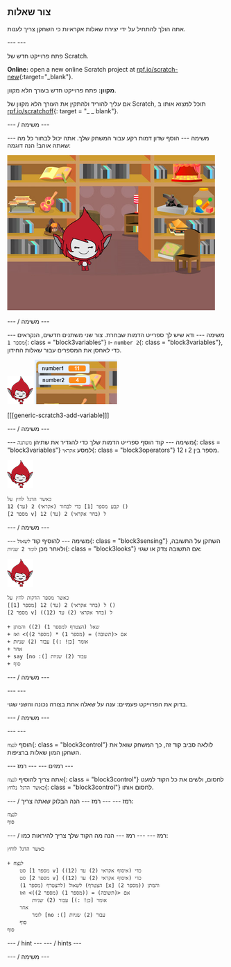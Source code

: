 ## צור שאלות

אתה הולך להתחיל על ידי יצירת שאלות אקראיות כי השחקן צריך לענות.

\--- \---

פתח פרוייקט חדש של Scratch.

**Online:** open a new online Scratch project at [rpf.io/scratch-new](http://rpf.io/scratchon){:target="_blank"}.

**מקוון:** פתח פרוייקט חדש בעורך הלא מקוון.

אם עליך להוריד ולהתקין את העורך הלא מקוון של Scratch, תוכל למצוא אותו ב [rpf.io/scratchoff](http://rpf.io/scratchoff){: target = "_ _ blank"}.

\--- / משימה \---

\--- משימה \--- הוסף שדון דמות רקע עבור המשחק שלך. אתה יכול לבחור כל מה שאתה אוהב! הנה דוגמה:

![צילום מסך](images/brain-setting.png)

\--- / משימה \---

\--- משימה \--- ודא שיש לך ספרייט הדמות שבחרת. צור שני משתנים חדשים, הנקראים `מספר 1`{: class = "block3variables"} ו- `number 2`{: class = "block3variables"}, כדי לאחסן את המספרים עבור שאלות החידון.

![צילום מסך](images/giga-sprite.png) ![צילום מסך](images/brain-variables.png)

[[[generic-scratch3-add-variable]]]

\--- / משימה \---

\--- משימה \--- קוד הוסף ספרייט הדמות שלך כדי להגדיר את שתיהן `משתנה`{: class = "block3variables"} למסע `אקראי`{: class = "block3operators"} מספר בין 2 ו 12.

![צילום מסך](images/giga-sprite.png)

```blocks3
כאשר הדגל לחץ על
קבע מספר [1] כדי לבחור (אקראי) 2 (עד) 12 ()
[מספר 2 v] ל (בחר אקראי) 2 (עד) 12
```

\--- / משימה \---

\--- משימה \--- להוסיף קוד `לשאול`{: class = "block3sensing"} השחקן על התשובה, ולאחר מכן `לומר 2 שניות`{: class = "block3looks"} אם התשובה צדק או שגוי:

![צילום מסך](images/giga-sprite.png)

```blocks3
כאשר מספר הדקות לחץ על
[מספר [1]] ל (בחר אקראי) 2 (עד) 12 ()
[מספר 2 v] ל (בחר אקראי (2) עד (12))

+ שאל (הצטרף למספר 1) (2)) והמתן
+ אם <(תשובה) = (מספר 1) * (מספר 2))> ואז
+ אומר [כן! :)] עבור (2) שניות
+ אחר
+ say [no :(] עבור (2) שניות
+ סוף
```

\--- / משימה \---

\--- \---

בדוק את הפרוייקט פעמיים: ענה על שאלה אחת בצורה נכונה והשני שגוי.

\--- / משימה \---

\--- \---

הוסף `לנצח`{: class = "block3control"} לולאה סביב קוד זה, כך המשחק שואל את השחקן המון שאלות ברציפות.

\--- רמזים \--- \--- רמז \---

אתה צריך להוסיף `לנצח`{: class = "block3control"} לחסום, ולשים את כל הקוד למעט `כאשר הדגל נלחץ`{: class = "block3control"} לחסום אותו.

\--- / רמז \--- \--- רמז \--- הנה הבלוק שאתה צריך:

```blocks3
לנצח
סוף
```

\--- / רמז \--- \--- רמז \--- הנה מה הקוד שלך צריך להיראות כמו:

```blocks3
כאשר הדגל לוחץ

+ לנצח
    סט [מספר 1 v] כדי (איסוף אקראי (2) עד (12))
    סט [מספר 2 v] כדי (איסוף אקראי (2) עד (12))
    לשאול (להצטרף (מספר 1) (הצטרף [x] (מספר 2)) והמתן
    אם <(תשובה) = ((מספר 1) (מספר 2))> ואז
        אומר [כן! :)] עבור (2) שניות
    אחר
        לומר [no :(] עבור (2) שניות
    סוף
סוף
```

\--- / hint \--- \--- / hints \---

\--- / משימה \---